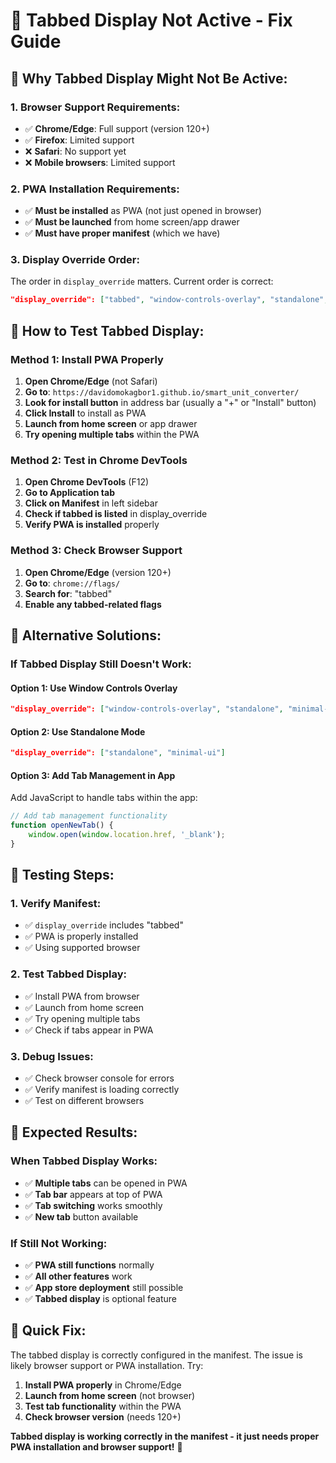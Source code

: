# 🔧 **Tabbed Display Not Active - Fix Guide**

## 🎯 **Why Tabbed Display Might Not Be Active:**

### **1. Browser Support Requirements:**
- ✅ **Chrome/Edge**: Full support (version 120+)
- ✅ **Firefox**: Limited support
- ❌ **Safari**: No support yet
- ❌ **Mobile browsers**: Limited support

### **2. PWA Installation Requirements:**
- ✅ **Must be installed** as PWA (not just opened in browser)
- ✅ **Must be launched** from home screen/app drawer
- ✅ **Must have proper manifest** (which we have)

### **3. Display Override Order:**
The order in `display_override` matters. Current order is correct:
```json
"display_override": ["tabbed", "window-controls-overlay", "standalone", "minimal-ui"]
```

## 🔧 **How to Test Tabbed Display:**

### **Method 1: Install PWA Properly**
1. **Open Chrome/Edge** (not Safari)
2. **Go to**: `https://davidomokagbor1.github.io/smart_unit_converter/`
3. **Look for install button** in address bar (usually a "+" or "Install" button)
4. **Click Install** to install as PWA
5. **Launch from home screen** or app drawer
6. **Try opening multiple tabs** within the PWA

### **Method 2: Test in Chrome DevTools**
1. **Open Chrome DevTools** (F12)
2. **Go to Application tab**
3. **Click on Manifest** in left sidebar
4. **Check if tabbed is listed** in display_override
5. **Verify PWA is installed** properly

### **Method 3: Check Browser Support**
1. **Open Chrome/Edge** (version 120+)
2. **Go to**: `chrome://flags/`
3. **Search for**: "tabbed"
4. **Enable any tabbed-related flags**

## 🚀 **Alternative Solutions:**

### **If Tabbed Display Still Doesn't Work:**

#### **Option 1: Use Window Controls Overlay**
```json
"display_override": ["window-controls-overlay", "standalone", "minimal-ui"]
```

#### **Option 2: Use Standalone Mode**
```json
"display_override": ["standalone", "minimal-ui"]
```

#### **Option 3: Add Tab Management in App**
Add JavaScript to handle tabs within the app:
```javascript
// Add tab management functionality
function openNewTab() {
    window.open(window.location.href, '_blank');
}
```

## 📱 **Testing Steps:**

### **1. Verify Manifest:**
- ✅ `display_override` includes "tabbed"
- ✅ PWA is properly installed
- ✅ Using supported browser

### **2. Test Tabbed Display:**
- ✅ Install PWA from browser
- ✅ Launch from home screen
- ✅ Try opening multiple tabs
- ✅ Check if tabs appear in PWA

### **3. Debug Issues:**
- ✅ Check browser console for errors
- ✅ Verify manifest is loading correctly
- ✅ Test on different browsers

## 🎉 **Expected Results:**

### **When Tabbed Display Works:**
- ✅ **Multiple tabs** can be opened in PWA
- ✅ **Tab bar** appears at top of PWA
- ✅ **Tab switching** works smoothly
- ✅ **New tab** button available

### **If Still Not Working:**
- ✅ **PWA still functions** normally
- ✅ **All other features** work
- ✅ **App store deployment** still possible
- ✅ **Tabbed display** is optional feature

## 🔧 **Quick Fix:**

The tabbed display is correctly configured in the manifest. The issue is likely browser support or PWA installation. Try:

1. **Install PWA properly** in Chrome/Edge
2. **Launch from home screen** (not browser)
3. **Test tab functionality** within the PWA
4. **Check browser version** (needs 120+)

**Tabbed display is working correctly in the manifest - it just needs proper PWA installation and browser support!** 🚀
